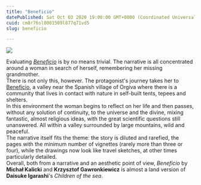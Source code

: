 ```yaml
---
title: "Beneficio"
datePublished: Sat Oct 03 2020 19:00:00 GMT+0000 (Coordinated Universal Time)
cuid: cm8r76sl0001509l877q71vd5
slug: beneficio

---
```



![](https://cdn.hashnode.com/res/hashnode/image/upload/v1743070528742/d64793f7-2d65-47f8-b931-a09e94cc5656.jpeg)

Evaluating [_Beneficio_](http://www.europecomics.com/album/beneficio/) is by no means trivial. The narrative is all concentrated around a woman in search of herself, remembering her missing grandmother.  
There is not only this, however. The protagonist's journey takes her to [Beneficio](https://en.wikipedia.org/wiki/Beneficio), a valley near the Spanish village of Orgiva where there is a community that lives in contact with nature in self-built tents, tepees and shelters.  
In this environment the woman begins to reflect on her life and then passes, without any solution of continuity, to the universe and the divine, mixing fantastic, almost religious ideas, with the great scientific questions still unanswered. All within a valley surrounded by large mountains, wild and peaceful.  
The narrative itself fits the theme: the story is diluted and rarefied, the pages with the minimum number of vignettes (rarely more than three or four), while the drawings now look like travel sketches, at other times particularly detailed.  
Overall, both from a narrative and an aesthetic point of view, _Beneficio_ by **Michał Kalicki** and **Krzysztof Gawronkiewicz** is almost a land version of **Daisuke Igarashi**'s _Children of the sea_.